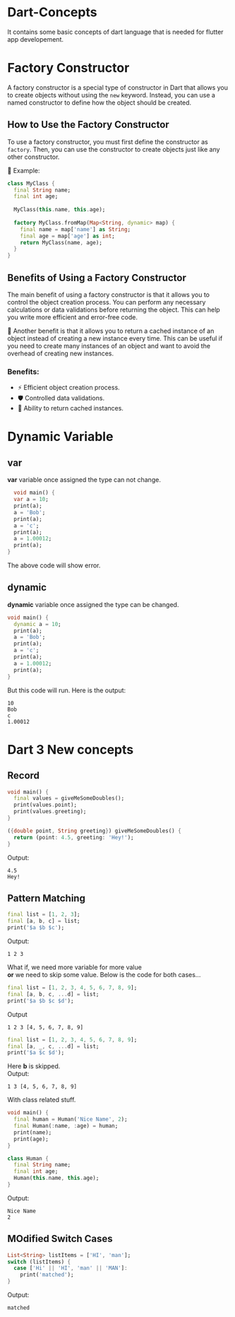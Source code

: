 # Dart-Concepts
It contains some basic concepts of dart language that is needed for flutter app developement.
# Factory Constructor

A factory constructor is a special type of constructor in Dart that allows you to create objects without using the `new` keyword. Instead, you can use a named constructor to define how the object should be created.

## How to Use the Factory Constructor

To use a factory constructor, you must first define the constructor as `factory`. Then, you can use the constructor to create objects just like any other constructor.

📝 Example:

```dart
class MyClass {
  final String name;
  final int age;
  
  MyClass(this.name, this.age);
  
  factory MyClass.fromMap(Map<String, dynamic> map) {
    final name = map['name'] as String;
    final age = map['age'] as int;
    return MyClass(name, age);
  }
}
```
## Benefits of Using a Factory Constructor
The main benefit of using a factory constructor is that it allows you to control the object creation process. You can perform any necessary calculations or data validations before returning the object. This can help you write more efficient and error-free code.

🚀 Another benefit is that it allows you to return a cached instance of an object instead of creating a new instance every time. This can be useful if you need to create many instances of an object and want to avoid the overhead of creating new instances.

### Benefits:

- ⚡️ Efficient object creation process.
- 🛡️ Controlled data validations.
- 🔄 Ability to return cached instances.

# Dynamic Variable
## var
**var** variable once assigned the type can not change. </br>
```dart
  void main() {
  var a = 10;
  print(a);
  a = 'Bob';
  print(a);
  a = 'c';
  print(a);
  a = 1.00012;
  print(a);
}

```
The above code will show error.
## dynamic
**dynamic** variable once assigned the type can be changed.
```dart
void main() {
  dynamic a = 10;
  print(a);
  a = 'Bob';
  print(a);
  a = 'c';
  print(a);
  a = 1.00012;
  print(a);
}
```
But this code will run. Here is the output:
```
10
Bob
c
1.00012
```
# Dart 3 New concepts
## Record
```dart
void main() {
  final values = giveMeSomeDoubles();
  print(values.point);
  print(values.greeting);
}

({double point, String greeting}) giveMeSomeDoubles() {
  return (point: 4.5, greeting: 'Hey!');
}
```
Output:
```
4.5
Hey!
```

## Pattern Matching
```dart
final list = [1, 2, 3];
final [a, b, c] = list;
print('$a $b $c');
```
Output:
```
1 2 3
```
What if, we need more variable for more value</br>
**or** we need to skip some value. Below is the code for both cases...
```dart
final list = [1, 2, 3, 4, 5, 6, 7, 8, 9];
final [a, b, c, ...d] = list;
print('$a $b $c $d');
```
Output
```
1 2 3 [4, 5, 6, 7, 8, 9]
```
```dart
final list = [1, 2, 3, 4, 5, 6, 7, 8, 9];
final [a, _, c, ...d] = list;
print('$a $c $d');
```
Here **b** is skipped.</br>
Output:
```
1 3 [4, 5, 6, 7, 8, 9]
```
With class related stuff. 
```dart
void main() {
  final human = Human('Nice Name', 2);
  final Human(:name, :age) = human;
  print(name);
  print(age);
}

class Human {
  final String name;
  final int age;
  Human(this.name, this.age);
}
```
Output:
```
Nice Name
2
```
## MOdified Switch Cases
```dart
List<String> listItems = ['HI', 'man'];
switch (listItems) {
  case ['Hi' || 'HI', 'man' || 'MAN']:
    print('matched');
}
```
Output:
```
matched
```